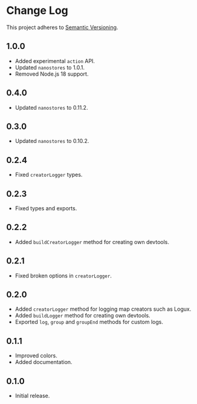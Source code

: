 # Change Log
This project adheres to [Semantic Versioning](http://semver.org/).

## 1.0.0
* Added experimental `action` API.
* Updated `nanostores` to 1.0.1.
* Removed Node.js 18 support.

## 0.4.0
* Updated `nanostores` to 0.11.2.

## 0.3.0
* Updated `nanostores` to 0.10.2.

## 0.2.4
* Fixed `creatorLogger` types.

## 0.2.3
* Fixed types and exports.

## 0.2.2
* Added `buildCreatorLogger` method for creating own devtools.

## 0.2.1
* Fixed broken options in `creatorLogger`.

## 0.2.0
* Added `creatorLogger` method for logging map creators such as Logux.
* Added `buildLogger` method for creating own devtools.
* Exported `log`, `group` and `groupEnd` methods for custom logs.

## 0.1.1
* Improved colors.
* Added documentation.

## 0.1.0
* Initial release.
